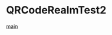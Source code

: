 # QRCodeRealmTest2

[main](https://github.com/s20003/QRCodeRealmTest2/tree/master/app/src/main/java/jp/ac/it_college/std/s20003/qrcoderealmtest2)
